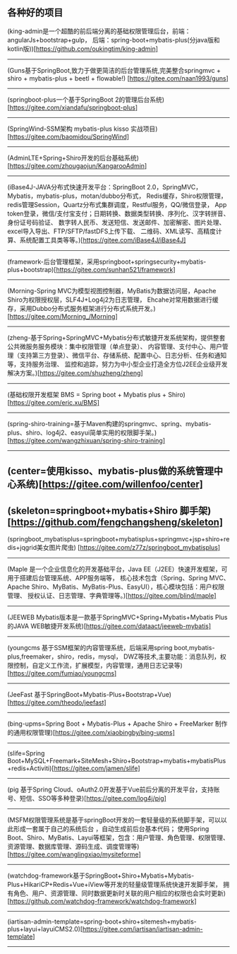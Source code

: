 ## 各种好的项目

(king-admin是一个超酷的前后端分离的基础权限管理后台，前端：angularJs+bootstrap+gulp，
后端：spring-boot+mybatis-plus(分java版和kotlin版))[https://github.com/oukingtim/king-admin] 

----

(Guns基于SpringBoot,致力于做更简洁的后台管理系统,完美整合springmvc + shiro + mybatis-plus + beetl + flowable!)
[https://gitee.com/naan1993/guns]

---

(springboot-plus一个基于SpringBoot 2的管理后台系统)[https://gitee.com/xiandafu/springboot-plus]

---

(SpringWind-SSM架构 mybatis-plus kisso 实战项目)[https://gitee.com/baomidou/SpringWind]

---

(AdminLTE+Spring+Shiro开发的后台基础系统)[https://gitee.com/zhougaojun/KangarooAdmin]

---

(iBase4J-JAVA分布式快速开发平台：SpringBoot 2.0，SpringMVC，Mybatis，mybatis-plus，motan/dubbo分布式，
Redis缓存，Shiro权限管理，redis管理Session，Quartz分布式集群调度，Restful服务，QQ/微信登录，
App token登录，微信/支付宝支付；日期转换、数据类型转换、序列化、汉字转拼音、身份证号码验证、
数字转人民币、发送短信、发送邮件、加密解密、图片处理、excel导入导出、FTP/SFTP/fastDFS上传下载、
二维码、XML读写、高精度计算、系统配置工具类等等。)[https://gitee.com/iBase4J/iBase4J]

---

(framework-后台管理框架，采用springboot+springsecurity+mybatis-plus+bootstrap)[https://gitee.com/sunhan521/framework]

---

(Morning-Spring MVC为模型视图控制器，MyBatis为数据访问层，Apache Shiro为权限授权层，SLF4J+Log4j2为日志管理，
Ehcahe对常用数据进行缓存，采用Dubbo分布式服务框架进行分布式系统开发。)[https://gitee.com/Morning_/Morning]

---

(zheng-基于Spring+SpringMVC+Mybatis分布式敏捷开发系统架构，提供整套公共微服务服务模块：集中权限管理（单点登录）、
内容管理、支付中心、用户管理（支持第三方登录）、微信平台、存储系统、配置中心、日志分析、任务和通知等，支持服务治理、
监控和追踪，努力为中小型企业打造全方位J2EE企业级开发解决方案。)[https://gitee.com/shuzheng/zheng]

---

(基础权限开发框架 BMS = Spring boot + Mybatis plus + Shiro)[https://gitee.com/eric.xu/BMS]

---

(spring-shiro-training=基于Maven构建的springmvc、spring、mybatis-plus、shiro、log4j2、easyui简单实用的权限脚手架。)
[https://gitee.com/wangzhixuan/spring-shiro-training]

---

(center=使用kisso、mybatis-plus做的系统管理中心系统)[https://gitee.com/willenfoo/center]
---

(skeleton=springboot+mybatis+Shiro 脚手架)[https://github.com/fengchangsheng/skeleton]
---

(springboot_mybatisplus=springboot+mybatisplus+springmvc+jsp+shiro+redis+jqgrid美女图片爬虫)
[https://gitee.com/z77z/springboot_mybatisplus]

---

(Maple 是一个企业信息化的开发基础平台，Java EE（J2EE）快速开发框架，可用于搭建后台管理系统、APP服务端等，
核心技术包含（Spring、Spring MVC、Apache Shiro、MyBatis、MyBatis-Plus、EasyUI），核心模块包括：用户权限管理、
授权认证、日志管理、字典管理等。)[https://gitee.com/blind/maple]

---

(JEEWEB Mybatis版本是一款基于SpringMVC+Spring+Mybatis+Mybatis Plus的JAVA WEB敏捷开发系统)[https://gitee.com/dataact/jeeweb-mybatis]

---

(youngcms 基于SSM框架的内容管理系统，后端采用spring boot,mybatis-plus,freemaker，shiro，redis，mysql，
DWZ等技术,主要功能：消息队列，权限控制，自定义工作流，扩展模型，内容管理，通用日志记录等)[https://gitee.com/fumiao/youngcms]

---

(JeeFast 基于SpringBoot+Mybatis-Plus+Bootstrap+Vue)[https://gitee.com/theodo/jeefast]

---

(bing-upms=Spring Boot + Mybatis-Plus + Apache Shiro + FreeMarker 制作的通用权限管理)[https://gitee.com/xiaobingby/bing-upms]

---

(slife=Spring Boot+MySQL+Freemark+SiteMesh+Shiro+Bootstrap+mybatis+mybatisPlus+redis+Activiti)[https://gitee.com/jamen/slife]

---

(pig 基于Spring Cloud、oAuth2.0开发基于Vue前后分离的开发平台，支持账号、短信、SSO等多种登录)[https://gitee.com/log4j/pig]

---

(MSFM权限管理系统是基于springBoot开发的一套轻量级的系统脚手架，可以以此形成一套属于自己的系统后台 ，自动生成前后台基本代码；
使用Spring Boot、Shiro、MyBatis、Layui等框架，包含：用户管理、角色管理、权限管理、资源管理、数据库管理、源码生成、调度管理等)
[https://gitee.com/wanglingxiao/mysiteforme]

---

(watchdog-framework基于SpringBoot+Shiro+Mybatis+Mybatis-Plus+HikariCP+Redis+Vue+iView等开发的轻量级管理系统快速开发脚手架，
拥有角色、用户、资源管理、同时数据更新时关联的用户相应的权限也会实时更新)[https://github.com/watchdog-framework/watchdog-framework]

---

(iartisan-admin-template=spring-boot+shiro+sitemesh+mybatis-plus+layui+layuiCMS2.0)[https://gitee.com/iartisan/iartisan-admin-template]

---

